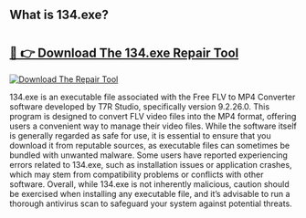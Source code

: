 ## What is 134.exe? 

# <h2><a href="https://exedetect.com/download.php?134.exe">🔗 👉 Download The 134.exe Repair Tool</a></h2>

[![Download The Repair Tool](https://exedetect.com/download-button.jpg)](https://exedetect.com/download.php?134.exe)

134.exe is an executable file associated with the Free FLV to MP4 Converter software developed by T7R Studio, specifically version 9.2.26.0. This program is designed to convert FLV video files into the MP4 format, offering users a convenient way to manage their video files. While the software itself is generally regarded as safe for use, it is essential to ensure that you download it from reputable sources, as executable files can sometimes be bundled with unwanted malware. Some users have reported experiencing errors related to 134.exe, such as installation issues or application crashes, which may stem from compatibility problems or conflicts with other software. Overall, while 134.exe is not inherently malicious, caution should be exercised when installing any executable file, and it’s advisable to run a thorough antivirus scan to safeguard your system against potential threats.